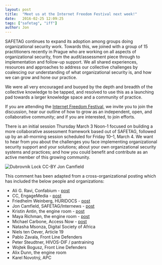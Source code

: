 ```yaml
---
layout: post
title:  "Meet us at the Internet Freedom Festival next week!"
date:   2016-02-25 12:09:25
tags: ["safetag", "iff"]
author: Jon
---
```


SAFETAG continues to expand its adoption among groups doing organizational security work. Towards this, we joined with a group of 15 practitioners recently in Prague who are working on all aspects of organizational security, from the audit/assessment piece through to implementation and follow-up support. We all shared experiences, resources and approaches to address our collective challenges by coalescing our understanding of what organizational security is, and how we can grow and hone our practice.

We were all very encouraged and buoyed by the depth and breadth of the collective knowledge to be tapped, and resolved to use this as a launching pad towards a larger knowledge space and a community of practice.

If you are attending the [Internet Freedom Festival](https://internetfreedomfestival.org/), we invite you to join the discussion, hear our outline of how to grow as an independent, open, and collaborative community; and if you are interested, to join efforts.

There is an initial session Thursday March 3 Noon-1 focused on building a more collaborative assessment framework based out of SAFETAG, followed up by an all-morning session scheduled for Friday 10–1, March 4. We want to hear from you about the challenges you face implementing organizational security support and your solutions; about your own organizational security systems and practices; and how you could benefit and contribute as an active member of this growing community.

![Dubrovnik Lock CC-BY Jon Camfield](/images/Dubrovnik_ccBY_JonCamfield.JPG "Dubrovnik Lock CC-BY Jon Camfield")

This comment has been adapted from a cross-organizational posting which has included the below people and organizations:

* Ali G. Ravi, Confabium - [post](https://medium.com/@medialium/finally-some-good-news-about-organizational-security-9ac21e186e1d#.jnl6eukyv)
* CC, EngageMedia - [post](https://www.engagemedia.org/blog/finally-some-good-news-about-organizational-security)
* Friedhelm Weinberg, HURIDOCS - [post](https://www.huridocs.org/2016/02/improve-organizational-security-build-relationships-iff/)
* Jon Camfield, SAFETAG/Internews - [post](https://medium.com/@joncamfield/a-quick-update-meet-us-at-the-internet-freedom-festival-next-week-d04d1d54727b)
* Kristin Antin, the engine room - [post](https://www.theengineroom.org/finally-some-good-news-about-organizational-security/)
* Maya Richman, the engine room - [post](https://www.theengineroom.org/finally-some-good-news-about-organizational-security/)
* Michael Carbone, Access Now - [post](https://www.accessnow.org/finally-some-good-news-about-organizational-security/)
* Natasha Msonza, Digital Society of Africa
* Niels ten Oever, Article 19
* Pablo Zavala, Front Line Defenders
* Peter Steudtner, HIVOS-DIF / pantraining
* Wojtek Bogusz, Front Line Defenders
* Alix Dunn, the engine room
* Karel Novotný, APC
